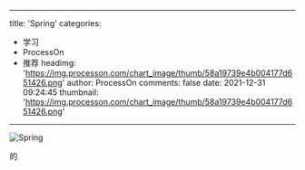 
---
title: 'Spring'
categories: 
 - 学习
 - ProcessOn
 - 推荐
headimg: 'https://img.processon.com/chart_image/thumb/58a19739e4b004177d651426.png'
author: ProcessOn
comments: false
date: 2021-12-31 09:24:45
thumbnail: 'https://img.processon.com/chart_image/thumb/58a19739e4b004177d651426.png'
---

<div>   
<img class="thumb" alt="Spring" src="https://img.processon.com/chart_image/thumb/58a19739e4b004177d651426.png" referrerpolicy="no-referrer">
<p>的</p>  
</div>
            